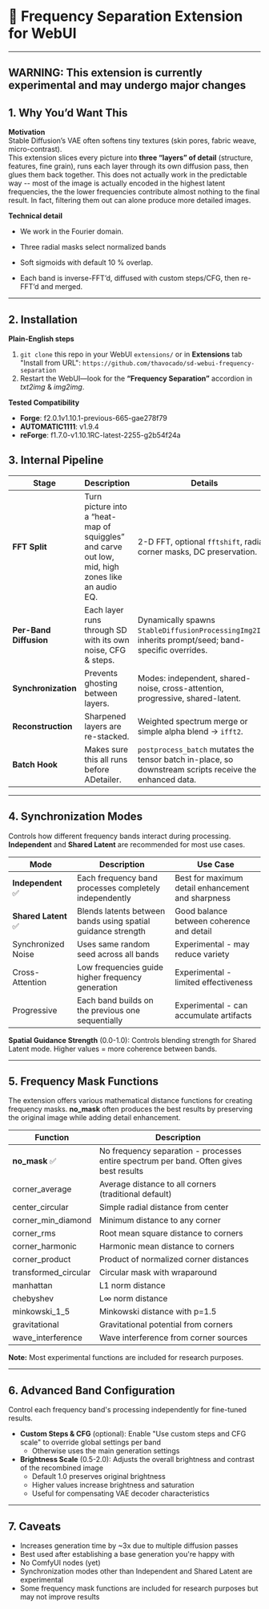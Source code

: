 # 🌊 Frequency Separation Extension for WebUI

---

## WARNING: This extension is currently experimental and may undergo major changes

## 1. Why You’d Want This  
**Motivation**  
Stable Diffusion’s VAE often softens tiny textures (skin pores, fabric weave, micro-contrast).  
This extension slices every picture into **three “layers” of detail** (structure, features, fine grain), runs each layer through its own diffusion pass, then glues them back together. 
This does not actually work in the predictable way -- most of the image is actually encoded in the highest latent frequencies, the the lower frequencies contribute almost nothing to the final result. In fact, filtering them out can alone produce more detailed images. 

**Technical detail**  
* We work in the Fourier domain. 

* Three radial masks select normalized bands  
* Soft sigmoids with default 10 % overlap.
* Each band is inverse-FFT’d, diffused with custom steps/CFG, then re-FFT’d and merged.
---

## 2. Installation  
**Plain-English steps**  
1. `git clone` this repo in your WebUI `extensions/` or in **Extensions** tab "Install from URL": `https://github.com/thavocado/sd-webui-frequency-separation`
2. Restart the WebUI—look for the **“Frequency Separation”** accordion in *txt2img* & *img2img*.

**Tested Compatibility**
- **Forge**: f2.0.1v1.10.1-previous-665-gae278f79
- **AUTOMATIC1111**: v1.9.4
- **reForge**: f1.7.0-v1.10.1RC-latest-2255-g2b54f24a

## 3. Internal Pipeline

| Stage                  | Description  | Details                                                                                          |
| ---------------------- | ------------------------------------------------------------------------------- | ------------------------------------------------------------------------------------------------------- |
| **FFT Split**          | Turn picture into a “heat-map of squiggles” and carve out low, mid, high zones like an audio EQ. | 2-D FFT, optional `fftshift`, radial / corner masks, DC preservation.                                   |
| **Per-Band Diffusion** | Each layer runs through SD with its own noise, CFG & steps.                 | Dynamically spawns `StableDiffusionProcessingImg2Img`; inherits prompt/seed; band-specific overrides.   |
| **Synchronization**    | Prevents ghosting between layers.                                               | Modes: independent, shared-noise, cross-attention, progressive, shared-latent.                          |
| **Reconstruction**     | Sharpened layers are re-stacked.                                                | Weighted spectrum merge or simple alpha blend → `ifft2`.                                                |
| **Batch Hook**         | Makes sure this all runs before ADetailer.                                  | `postprocess_batch` mutates the tensor batch in-place, so downstream scripts receive the enhanced data. |

---

## 4. Synchronization Modes

Controls how different frequency bands interact during processing. **Independent** and **Shared Latent** are recommended for most use cases.

| Mode | Description | Use Case |
| --- | --- | --- |
| **Independent** ✅ | Each frequency band processes completely independently | Best for maximum detail enhancement and sharpness |
| **Shared Latent** ✅ | Blends latents between bands using spatial guidance strength | Good balance between coherence and detail |
| Synchronized Noise | Uses same random seed across all bands | Experimental - may reduce variety |
| Cross-Attention | Low frequencies guide higher frequency generation | Experimental - limited effectiveness |
| Progressive | Each band builds on the previous one sequentially | Experimental - can accumulate artifacts |

**Spatial Guidance Strength** (0.0-1.0): Controls blending strength for Shared Latent mode. Higher values = more coherence between bands.

---

## 5. Frequency Mask Functions

The extension offers various mathematical distance functions for creating frequency masks. **no_mask** often produces the best results by preserving the original image while adding detail enhancement.

| Function | Description |
| --- | --- |
| **no_mask** ✅ | No frequency separation - processes entire spectrum per band. Often gives best results |
| corner_average | Average distance to all corners (traditional default) |
| center_circular | Simple radial distance from center |
| corner_min_diamond | Minimum distance to any corner |
| corner_rms | Root mean square distance to corners |
| corner_harmonic | Harmonic mean distance to corners |
| corner_product | Product of normalized corner distances |
| transformed_circular | Circular mask with wraparound |
| manhattan | L1 norm distance |
| chebyshev | L∞ norm distance |
| minkowski_1_5 | Minkowski distance with p=1.5 |
| gravitational | Gravitational potential from corners |
| wave_interference | Wave interference from corner sources |

**Note:** Most experimental functions are included for research purposes. 

---

## 6. Advanced Band Configuration

Control each frequency band's processing independently for fine-tuned results.

- **Custom Steps & CFG** (optional): Enable "Use custom steps and CFG scale" to override global settings per band
  - Otherwise uses the main generation settings
- **Brightness Scale** (0.5-2.0): Adjusts the overall brightness and contrast of the recombined image
  - Default 1.0 preserves original brightness
  - Higher values increase brightness and saturation
  - Useful for compensating VAE decoder characteristics

---

## 7. Caveats

* Increases generation time by ~3x due to multiple diffusion passes
* Best used after establishing a base generation you're happy with
* No ComfyUI nodes (yet)
* Synchronization modes other than Independent and Shared Latent are experimental
* Some frequency mask functions are included for research purposes but may not improve results
